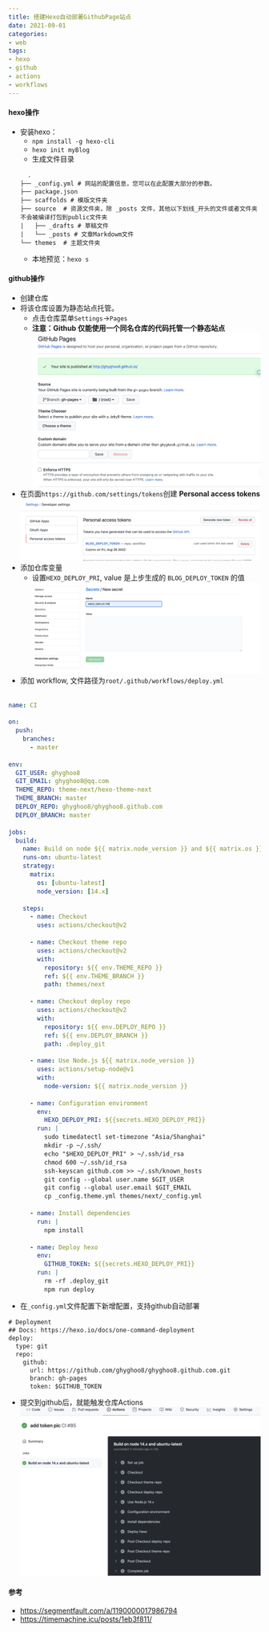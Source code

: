 ```yaml
---
title: 搭建Hexo自动部署GithubPage站点
date: 2021-09-01
categories: 
- web
tags:
- hexo
- github
- actions
- workflows
---
```


#### hexo操作
* 安装hexo：
  * ```npm install -g hexo-cli```
  * ```hexo init myBlog```
  * 生成文件目录
  ```
    .
  ├── _config.yml # 网站的配置信息，您可以在此配置大部分的参数。 
  ├── package.json
  ├── scaffolds # 模版文件夹
  ├── source  # 资源文件夹，除 _posts 文件，其他以下划线_开头的文件或者文件夹不会被编译打包到public文件夹
  |   ├── _drafts # 草稿文件
  |   └── _posts # 文章Markdowm文件 
  └── themes  # 主题文件夹
  ``` 
  * 本地预览：```hexo s```

#### github操作
* 创建仓库
* 将该仓库设置为静态站点托管。
  * 点击仓库菜单```Settings```->```Pages```
  * **注意：Github 仅能使用一个同名仓库的代码托管一个静态站点**
![logo](../imgs/a/github-pages.png)
* 在页面```https://github.com/settings/tokens```创建 **Personal access tokens**
  ![token](../imgs/a/token.png)
* 添加仓库变量
  * 设置```HEXO_DEPLOY_PRI```, value 是上步生成的 ```BLOG_DEPLOY_TOKEN``` 的值
  ![pri](../imgs/a/pri.jpg)
* 添加 workflow, 文件路径为```root/.github/workflows/deploy.yml```
```yml

name: CI

on:
  push:
    branches:
      - master

env:
  GIT_USER: ghyghoo8
  GIT_EMAIL: ghyghoo8@qq.com
  THEME_REPO: theme-next/hexo-theme-next
  THEME_BRANCH: master
  DEPLOY_REPO: ghyghoo8/ghyghoo8.github.com
  DEPLOY_BRANCH: master

jobs:
  build:
    name: Build on node ${{ matrix.node_version }} and ${{ matrix.os }}
    runs-on: ubuntu-latest
    strategy:
      matrix:
        os: [ubuntu-latest]
        node_version: [14.x]

    steps:
      - name: Checkout
        uses: actions/checkout@v2

      - name: Checkout theme repo
        uses: actions/checkout@v2
        with:
          repository: ${{ env.THEME_REPO }}
          ref: ${{ env.THEME_BRANCH }}
          path: themes/next

      - name: Checkout deploy repo
        uses: actions/checkout@v2
        with:
          repository: ${{ env.DEPLOY_REPO }}
          ref: ${{ env.DEPLOY_BRANCH }}
          path: .deploy_git

      - name: Use Node.js ${{ matrix.node_version }}
        uses: actions/setup-node@v1
        with:
          node-version: ${{ matrix.node_version }}

      - name: Configuration environment
        env:
          HEXO_DEPLOY_PRI: ${{secrets.HEXO_DEPLOY_PRI}}
        run: |
          sudo timedatectl set-timezone "Asia/Shanghai"
          mkdir -p ~/.ssh/
          echo "$HEXO_DEPLOY_PRI" > ~/.ssh/id_rsa
          chmod 600 ~/.ssh/id_rsa
          ssh-keyscan github.com >> ~/.ssh/known_hosts
          git config --global user.name $GIT_USER
          git config --global user.email $GIT_EMAIL
          cp _config.theme.yml themes/next/_config.yml

      - name: Install dependencies
        run: |
          npm install

      - name: Deploy hexo
        env: 
          GITHUB_TOKEN: ${{secrets.HEXO_DEPLOY_PRI}}
        run: |
          rm -rf .deploy_git
          npm run deploy

```

* 在```_config.yml```文件配置下新增配置，支持github自动部署
```
# Deployment
## Docs: https://hexo.io/docs/one-command-deployment
deploy:
  type: git
  repo:
    github:
      url: https://github.com/ghyghoo8/ghyghoo8.github.com.git
      branch: gh-pages
      token: $GITHUB_TOKEN

```

* 提交到github后，就能触发仓库Actions
![ci](../imgs/a/ci.png)


#### 参考
* https://segmentfault.com/a/1190000017986794
* https://timemachine.icu/posts/1eb3f811/

